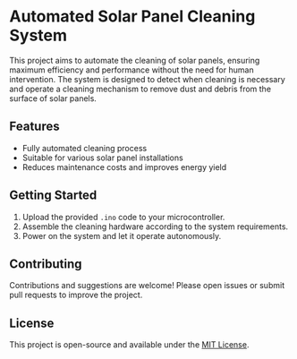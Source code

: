 # Automated Solar Panel Cleaning System

This project aims to automate the cleaning of solar panels, ensuring maximum efficiency and performance without the need for human intervention. The system is designed to detect when cleaning is necessary and operate a cleaning mechanism to remove dust and debris from the surface of solar panels.

## Features

- Fully automated cleaning process
- Suitable for various solar panel installations
- Reduces maintenance costs and improves energy yield

## Getting Started

1. Upload the provided `.ino` code to your microcontroller.
2. Assemble the cleaning hardware according to the system requirements.
3. Power on the system and let it operate autonomously.

## Contributing

Contributions and suggestions are welcome! Please open issues or submit pull requests to improve the project.

## License

This project is open-source and available under the [MIT License](LICENSE).
